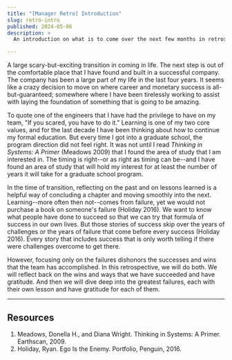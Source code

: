 ```yaml
---
title: "[Manager Retro] Introduction"
slug: retro-intro
published: 2024-05-06
description: >
  An introduction on what is to come over the next few months in retrospect to the last few years

---
```


A large scary-but-exciting transition in coming in life. The next step is out of the comfortable
place that I have found and built in a successful company. The company has been a large part of my
life in the last four years.  It seems like a crazy decision to move on where career and monetary
success is all-but-guaranteed; somewhere where I have been tirelessly working to assist with laying
the foundation of something that is going to be amazing.

To quote one of the engineers that I have had the privilege to have on my team, "If you scared, you
have to do it." Learning is one of my two core values, and for the last decade I have been thinking
about how to continue my formal education. But every time I got into a graduate school, the program
direction did not feel right. It was not until I read _Thinking in Systems: A Primer_ (Meadows 2009)
that I found the area of study that I am interested in. The timing is right--or as right as timing
can be--and I have found an area of study that will hold my interest for at least the number of
years it will take for a graduate school program.

In the time of transition, reflecting on the past and on lessons learned is a helpful way of
concluding a chapter and moving smoothly into the next. Learning--more often then not--comes from
failure, yet we would not purchase a book on someone's failure (Holiday 2016). We want to know what
people have done to succeed so that we can try that formula of success in our own lives. But those
stories of success skip over the years of challenges or the years of failure that come before every
success (Holiday 2016). Every story that includes success that is only worth telling if there were
challenges overcome to get there.

However, focusing only on the failures dishonors the successes and wins that the team has
accomplished. In this retrospective, we will do both. We will reflect back on the wins and ways that
we have succeeded and have gratitude. And then we will dive deep into the greatest failures, each
with their own lesson and have gratitude for each of them. 

---

## Resources

1. Meadows, Donella H., and Diana Wright. Thinking in Systems: A Primer. Earthscan, 2009.
2. Holiday, Ryan. Ego Is the Enemy. Portfolio, Penguin, 2016.
